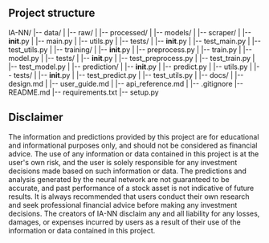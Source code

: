 ## Project structure

IA-NN/
|-- data/
|   |-- raw/
|   |-- processed/
|   |-- models/
|
|-- scraper/
|   |-- __init__.py
|   |-- main.py
|   |-- utils.py
|   |-- tests/
|       |-- __init__.py
|       |-- test_main.py
|       |-- test_utils.py
|
|-- training/
|   |-- __init__.py
|   |-- preprocess.py
|   |-- train.py
|   |-- model.py
|   |-- tests/
|       |-- __init__.py
|       |-- test_preprocess.py
|       |-- test_train.py
|       |-- test_model.py
|
|-- prediction/
|   |-- __init__.py
|   |-- predict.py
|   |-- utils.py
|   |-- tests/
|       |-- __init__.py
|       |-- test_predict.py
|       |-- test_utils.py
|
|-- docs/
|   |-- design.md
|   |-- user_guide.md
|   |-- api_reference.md
|
|-- .gitignore
|-- README.md
|-- requirements.txt
|-- setup.py

## Disclaimer
The information and predictions provided by this project are for educational and informational purposes only, and should not be considered as financial advice. The use of any information or data contained in this project is at the user's own risk, and the user is solely responsible for any investment decisions made based on such information or data. The predictions and analysis generated by the neural network are not guaranteed to be accurate, and past performance of a stock asset is not indicative of future results. It is always recommended that users conduct their own research and seek professional financial advice before making any investment decisions. The creators of IA-NN disclaim any and all liability for any losses, damages, or expenses incurred by users as a result of their use of the information or data contained in this project.

